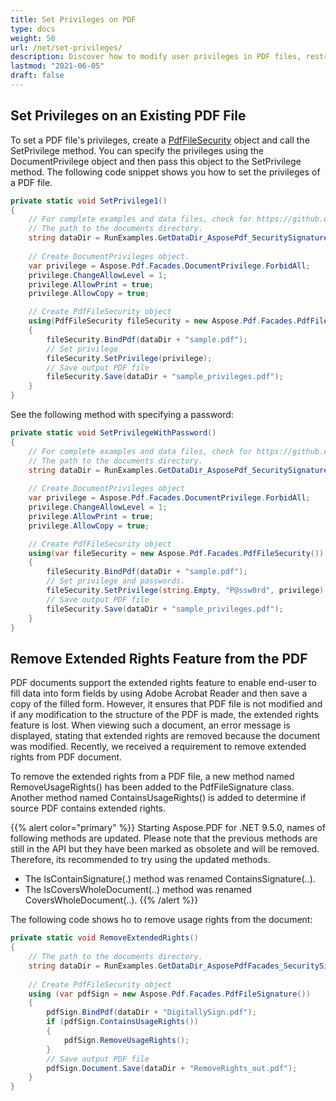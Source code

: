 ```yaml
---
title: Set Privileges on PDF 
type: docs
weight: 50
url: /net/set-privileges/
description: Discover how to modify user privileges in PDF files, restricting certain actions using Aspose.PDF in .NET.
lastmod: "2021-06-05"
draft: false
---
```

<script type="application/ld+json">
{
    "@context": "https://schema.org",
    "@type": "TechArticle",
    "headline": "Set Privileges on PDF",
    "alternativeHeadline": "Set Custom Permissions for PDF Document Security",
    "abstract": "Introducing the new capability to set privileges on existing PDF files using the PdfFileSecurity class, allowing users to specify permissions for actions such as printing and copying. Additionally, users can now easily remove extended rights from PDF documents, ensuring greater control over document modifications and security. This functionality streamlines PDF management while enhancing security compliance",
    "author": {
        "@type": "Person",
        "name": "Anastasiia Holub",
        "givenName": "Anastasiia",
        "familyName": "Holub",
        "url": "https://www.linkedin.com/in/anastasiia-holub-750430225/"
    },
    "genre": "pdf document generation",
    "wordcount": "436",
    "proficiencyLevel": "Beginner",
    "publisher": {
        "@type": "Organization",
        "name": "Aspose.PDF for .NET",
        "url": "https://products.aspose.com/pdf",
        "logo": "https://www.aspose.cloud/templates/aspose/img/products/pdf/aspose_pdf-for-net.svg",
        "alternateName": "Aspose",
        "sameAs": [
            "https://facebook.com/aspose.pdf/",
            "https://twitter.com/asposepdf",
            "https://www.youtube.com/channel/UCmV9sEg_QWYPi6BJJs7ELOg/featured",
            "https://www.linkedin.com/company/aspose",
            "https://stackoverflow.com/questions/tagged/aspose",
            "https://aspose.quora.com/",
            "https://aspose.github.io/"
        ],
        "contactPoint": [
            {
                "@type": "ContactPoint",
                "telephone": "+1 903 306 1676",
                "contactType": "sales",
                "areaServed": "US",
                "availableLanguage": "en"
            },
            {
                "@type": "ContactPoint",
                "telephone": "+44 141 628 8900",
                "contactType": "sales",
                "areaServed": "GB",
                "availableLanguage": "en"
            },
            {
                "@type": "ContactPoint",
                "telephone": "+61 2 8006 6987",
                "contactType": "sales",
                "areaServed": "AU",
                "availableLanguage": "en"
            }
        ]
    },
    "url": "/net/set-privileges/",
    "mainEntityOfPage": {
        "@type": "WebPage",
        "@id": "/net/set-privileges/"
    },
    "dateModified": "2024-11-25",
    "description": "Aspose.PDF can perform not only simple and easy tasks but also cope with more complex goals. Check the next section for advanced users and developers."
}
</script>


## Set Privileges on an Existing PDF File

To set a PDF file's privileges, create a [PdfFileSecurity](https://reference.aspose.com/pdf/net/aspose.pdf.facades/pdffilesecurity) object and call the SetPrivilege method. You can specify the privileges using the DocumentPrivilege object and then pass this object to the SetPrivilege method. The following code snippet shows you how to set the privileges of a PDF file.

```csharp
private static void SetPrivilege1()
{
    // For complete examples and data files, check for https://github.com/aspose-pdf/Aspose.PDF-for-.NET
    // The path to the documents directory.
    string dataDir = RunExamples.GetDataDir_AsposePdf_SecuritySignatures();
    
    // Create DocumentPrivileges object.
    var privilege = Aspose.Pdf.Facades.DocumentPrivilege.ForbidAll;
    privilege.ChangeAllowLevel = 1;
    privilege.AllowPrint = true;
    privilege.AllowCopy = true;

    // Create PdfFileSecurity object
    using(PdfFileSecurity fileSecurity = new Aspose.Pdf.Facades.PdfFileSecurity())
    {
        fileSecurity.BindPdf(dataDir + "sample.pdf");
        // Set privilege
        fileSecurity.SetPrivilege(privilege);
        // Save output PDF file
        fileSecurity.Save(dataDir + "sample_privileges.pdf");
    }
}
```

See the following method with specifying a password:

```csharp
private static void SetPrivilegeWithPassword()
{
    // For complete examples and data files, check for https://github.com/aspose-pdf/Aspose.PDF-for-.NET
    // The path to the documents directory.
    string dataDir = RunExamples.GetDataDir_AsposePdf_SecuritySignatures();
    
    // Create DocumentPrivileges object
    var privilege = Aspose.Pdf.Facades.DocumentPrivilege.ForbidAll;
    privilege.ChangeAllowLevel = 1;
    privilege.AllowPrint = true;
    privilege.AllowCopy = true;

    // Create PdfFileSecurity object
    using(var fileSecurity = new Aspose.Pdf.Facades.PdfFileSecurity())
    {
        fileSecurity.BindPdf(dataDir + "sample.pdf");
        // Set privilege and passwords.
        fileSecurity.SetPrivilege(string.Empty, "P@ssw0rd", privilege);
        // Save output PDF file
        fileSecurity.Save(dataDir + "sample_privileges.pdf");
    }
}
```

## Remove Extended Rights Feature from the PDF

PDF documents support the extended rights feature to enable end-user to fill data into form fields by using Adobe Acrobat Reader and then save a copy of the filled form. However, it ensures that PDF file is not modified and if any modification to the structure of the PDF is made, the extended rights feature is lost. When viewing such a document, an error message is displayed, stating that extended rights are removed because the document was modified. Recently, we received a requirement to remove extended rights from PDF document.

To remove the extended rights from a PDF file, a new method named RemoveUsageRights() has been added to the PdfFileSignature class. Another method named ContainsUsageRights() is added to determine if source PDF contains extended rights.

{{% alert color="primary" %}}
Starting Aspose.PDF for .NET 9.5.0, names of following methods are updated. Please note that the previous methods are still in the API but they have been marked as obsolete and will be removed. Therefore, its recommended to try using the updated methods.

- The IsContainSignature(.) method was renamed ContainsSignature(..).
- The IsCoversWholeDocument(..) method was renamed CoversWholeDocument(..).
{{% /alert %}}

The following code shows ho to remove usage rights from the document:

```csharp
private static void RemoveExtendedRights()
{
    // The path to the documents directory.
    string dataDir = RunExamples.GetDataDir_AsposePdfFacades_SecuritySignatures();
    
    // Create PdfFileSecurity object
    using (var pdfSign = new Aspose.Pdf.Facades.PdfFileSignature())
    {
        pdfSign.BindPdf(dataDir + "DigitallySign.pdf");
        if (pdfSign.ContainsUsageRights())
        {
            pdfSign.RemoveUsageRights();
        }
        // Save output PDF file 
        pdfSign.Document.Save(dataDir + "RemoveRights_out.pdf");
    }
}
```